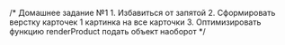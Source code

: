 /*
Домашнее задание №1
    1. Избавиться от запятой
    2. Сформировать верстку карточек 1 картинка на все карточки
    3. Оптимизировать функцию renderProduct подать объект наоборот
*/
